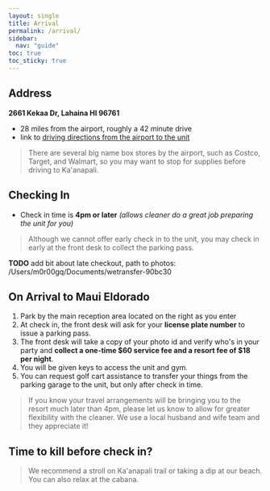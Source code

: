 ```yaml
---
layout: single
title: Arrival
permalink: /arrival/
sidebar:
  nav: "guide"
toc: true
toc_sticky: true
---
```

## Address
__2661 Kekaa Dr, Lahaina HI 96761__
* 28 miles from the airport, roughly a 42 minute drive
* link to [driving directions from the airport to the unit](https://goo.gl/maps/4vW6BPEcHR9wsZ9x8)

> There are several big name box stores by the airport, such as Costco, Target, and Walmart, so
you may want to stop for supplies before driving to Ka'anapali.


## Checking In
* Check in time is __4pm or later__ _(allows cleaner do a great job preparing the unit for you)_
> Although we cannot offer early check in to the unit, you may check in early at the front desk
to collect the parking pass.

__TODO__ add bit about late checkout, path to photos: /Users/m0r00gq/Documents/wetransfer-90bc30

## On Arrival to Maui Eldorado
1. Park by the main reception area located on the right as you enter
2. At check in, the front desk will ask for your __license plate number__ to issue a parking pass.
3. The front desk will take a copy of your photo id and verify who's in your party and __collect a one-time $60 service fee and a resort fee of $18 per night__.
4. You will be given keys to access the unit and gym.
5. You can request golf cart assistance to transfer your things from the parking garage to the unit, but only after check in time.

> If you know your travel arrangements will be bringing you to the resort much later than 4pm,
please let us know to allow for greater flexibility with the cleaner. We use a local
husband and wife team and they appreciate it!


## Time to kill before check in?
> We recommend a stroll on Ka'anapali trail or taking a dip at our beach. You can also relax at the cabana.
